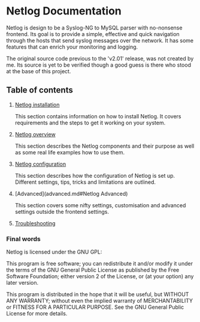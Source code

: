 # Netlog Documentation

Netlog is design to be a Syslog-NG to MySQL parser with no-nonsense frontend.
Its goal is to provide a simple, effective and quick navigation through the
hosts that send syslog messages over the network. It has some features that 
can enrich your monitoring and logging.

The original source code previous to the 'v2.01' release, was not created by
me. Its source is yet to be verified though a good guess is there who stood
at the base of this project.

## Table of contents

1. [Netlog installation](installation.md#netlog-installation)

   This section contains information on how to install Netlog. It covers
   requirements and the steps to get it working on your system.

2. [Netlog overview](overview.md#netlog-overview)

   This section describes the Netlog components and their purpose as well
   as some real life examples how to use them.

3. [Netlog configuration](configuration.md#netlog-configuration)

   This section describes how the configuration of Netlog is set up. Different
   settings, tips, tricks and limitations are outlined.

4. [Advanced](advanced.md#Netlog Advanced)

   This section covers some nifty settings, customisation and advanced
   settings outside the frontend settings.

5. [Troubleshooting](troubleshoot.md#troubleshooting)


### Final words

Netlog is licensed under the GNU GPL:

This program is free software; you can redistribute it and/or modify it
under the terms of the GNU General Public License as published by the Free 
Software Foundation; either version 2 of the License, or (at your option) 
any later version.

This program is distributed in the hope that it will be useful, but WITHOUT 
ANY WARRANTY; without even the implied warranty of MERCHANTABILITY or 
FITNESS FOR A PARTICULAR PURPOSE. See the GNU General Public License for 
more details.
